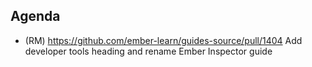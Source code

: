 ## Agenda

- (RM) https://github.com/ember-learn/guides-source/pull/1404 Add developer tools heading and rename Ember Inspector guide
